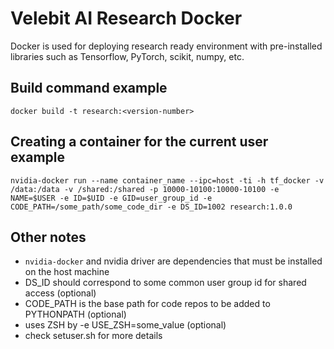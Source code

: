 # Velebit AI Research Docker

Docker is used for deploying research ready environment with pre-installed
libraries such as Tensorflow, PyTorch, scikit, numpy, etc.

## Build command example
`docker build -t research:<version-number>`

## Creating a container for the current user example
`nvidia-docker run --name container_name --ipc=host -ti -h tf_docker -v /data:/data -v /shared:/shared -p 10000-10100:10000-10100 -e NAME=$USER -e ID=$UID -e GID=user_group_id -e CODE_PATH=/some_path/some_code_dir -e DS_ID=1002 research:1.0.0`


## Other notes
* `nvidia-docker` and nvidia driver are dependencies that must be installed on the host machine
* DS_ID should correspond to some common user group id for shared access (optional)
* CODE_PATH is the base path for code repos to be added to PYTHONPATH (optional)
* uses ZSH by -e USE_ZSH=some_value (optional)
* check setuser.sh for more details
